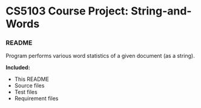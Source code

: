 # CS5103 Course Project: String-and-Words
### README
Program performs various word statistics of a given document (as a string).

**Included:**
- This README
- Source files
- Test files
- Requirement files
